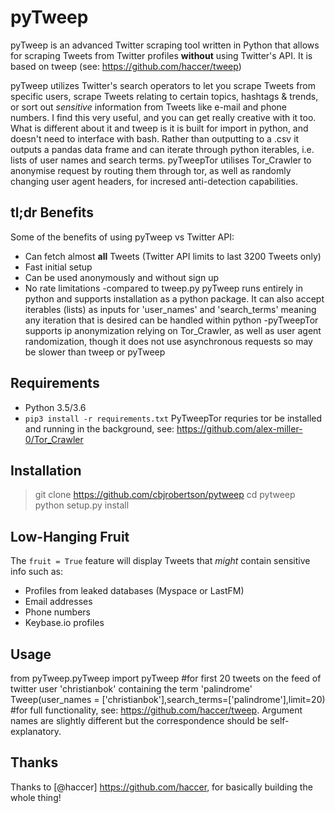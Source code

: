 # pyTweep


pyTweep is an advanced Twitter scraping tool written in Python that allows for scraping Tweets from Twitter profiles **without** using Twitter's API. It is based on tweep (see: https://github.com/haccer/tweep)

pyTweep utilizes Twitter's search operators to let you scrape Tweets from specific users, scrape Tweets relating to certain topics, hashtags & trends, or sort out *sensitive* information from Tweets like e-mail and phone numbers. I find this very useful, and you can get really creative with it too. What is different about it and tweep is it is built for import in python, and doesn't need to interface with bash. Rather than outputting to a .csv it outputs a pandas data frame and can iterate through python iterables, i.e. lists of user names and search terms. pyTweepTor utilises Tor_Crawler to anonymise request by routing them through tor, as well as randomly changing user agent headers, for incresed anti-detection capabilities.

## tl;dr Benefits
Some of the benefits of using pyTweep vs Twitter API:
- Can fetch almost __all__ Tweets (Twitter API limits to last 3200 Tweets only)
- Fast initial setup
- Can be used anonymously and without sign up
- No rate limitations
-compared to tweep.py pyTweep runs entirely in python and supports installation as a python package. It can also accept iterables (lists) as inputs for 'user_names' and 'search_terms' meaning any iteration that is desired can be handled within python
-pyTweepTor supports ip anonymization relying on Tor_Crawler, as well as user agent randomization, though it does not use asynchronous requests so may be slower than tweep or pyTweep

## Requirements
- Python 3.5/3.6
- `pip3 install -r requirements.txt`
PyTweepTor requries  tor be installed and running in the background, see: https://github.com/alex-miller-0/Tor_Crawler

## Installation
> git clone https://github.com/cbjrobertson/pytweep
> cd pytweep
> python setup.py install


## Low-Hanging Fruit
The `fruit = True` feature will display Tweets that *might* contain sensitive info such as:
- Profiles from leaked databases (Myspace or LastFM)
- Email addresses
- Phone numbers
- Keybase.io profiles

## Usage
from pyTweep.pyTweep import pyTweep
#for first 20 tweets on the feed of twitter user 'christianbok' containing the term 'palindrome'
Tweep(user_names = ['christianbok'],search_terms=['palindrome'],limit=20)
#for full functionality, see: https://github.com/haccer/tweep. Argument names are slightly different but the correspondence should be self-explanatory.


## Thanks
Thanks to [@haccer] https://github.com/haccer, for basically building the whole thing!

